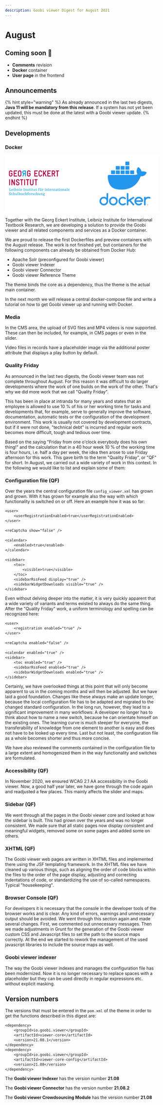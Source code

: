 ```yaml
---
description: Goobi viewer Digest for August 2021
---
```


# August

## Coming soon 🚀 

* **Comments** revision
* **Docker** container
* **User page** in the frontend

## Announcements

{% hint style="warning" %}
As already announced in the last two digests, **Java 11 will be mandatory from this release**. If a system has not yet been updated, this must be done at the latest with a Goobi viewer update.
{% endhint %}

## Developments 

### Docker

![GEI enables deployment of the Goobi viewer in Docker containers](../.gitbook/assets/gei_docker.png)

Together with the Georg Eckert Institute, Leibniz Institute for International Textbook Research, we are developing a solution to provide the Goobi viewer and all related components and services as a Docker container. 

We are proud to release the first Dockerfiles and preview containers with the August release. The work is not finished yet, but containers for the following components can already be obtained from Docker Hub:

* Apache Solr \(preconfigured for Goobi viewer\)
* Goobi viewer Indexer 
* Goobi viewer Connector
* Goobi viewer Reference Theme

The theme binds the core as a dependency, thus the theme is the actual main container. 

In the next month we will release a central docker-compose file and write a tutorial on how to get Goobi viewer up and running with Docker.

### Media

In the CMS area, the upload of SVG files and MP4 videos is now supported. These can then be included, for example, in CMS pages or even in the slider. 

Video files in records have a placeholder image via the additional poster attribute that displays a play button by default. 

### Quality Friday 

As announced in the last two digests, the Goobi viewer team was not complete throughout August. For this reason it was difficult to do larger developments where the work of one builds on the work of the other. That's why we did more work that we call "Quality Friday". 

This has been in place at intranda for many years and states that an employee is allowed to use 10 % of his or her working time for tasks and developments that, for example, serve to generally improve the software, documentation, automatic tests or the configuration of the development environment. This work is usually not covered by development contracts, but if it were not done, "technical debt" is incurred and regular work becomes more difficult, tough and tedious over time. 

Based on the saying "Friday from one o'clock everybody does his own thing!" and the calculation that in a 40 hour week 10 % of the working time is four hours, i.e. half a day per week, the idea then arose to use Friday afternoon for this work. This gave birth to the term "Quality Friday", or "QF" for short. In August, we carried out a wide variety of work in this context. In the following we would like to list and explain some of them:

### Configuration file \(QF\)

Over the years the central configuration file `config_viewer.xml` has grown and grown. With it has grown for example also the way with which functionality is switched on or off. Here an example how it was so far:

```markup
<user>
    <userRegistrationEnabled>true</userRegistrationEnabled>
</user>

<reCaptcha show="false" />

<calendar>
    <enabled>true</enabled>
</calendar>

<sidebar>
    <toc>
        <visible>true</visible>
    </toc>
    <sidebarRssFeed display="true" />
    <sidebarWidgetDownloads visible="true" />
</sidebar>
```

Even without delving deeper into the matter, it is very quickly apparent that a wide variety of variants and terms existed to always do the same thing. After the "Quality Friday" work, a uniform terminology and spelling can be recognized here:

```markup
<user>
    <registration enabled="true" />
</user>

<reCaptcha enabled="false" />

<calendar enabled="true" />
<sidebar>
    <toc enabled="true" />
    <sidebarRssFeed enabled="true" />
    <sidebarWidgetDownloads enabled="true" />
</sidebar>
```

Certainly, we have overlooked things at this point that will only become apparent to us in the coming months and will then be adjusted. But we have laid a good foundation. Changes like these always make an update longer, because the local configuration file has to be adapted and migrated to the changed standard configuration. In the long run, however, they lead to a significant improvement in many workflows: A developer no longer has to think about how to name a new switch, because he can orientate himself on the existing ones. The learning curve is much steeper for everyone, the transferability of knowledge from one element to another is easy and does not have to be looked up every time. Last but not least, the configuration file as a whole becomes shorter and thus more concise.

We have also reviewed the comments contained in the configuration file to a large extent and homogenized them in the way functionality and switches are formulated.

### Accessibility \(QF\)

In November 2020, we ensured WCAG 2.1 AA accessibility in the Goobi viewer. Now, a good half year later, we have gone through the code again and readjusted a few places. This mainly affects the slider and maps.

### Sidebar \(QF\)

We went through all the pages in the Goobi viewer core and looked at how the sidebar is built. This had grown over the years and was no longer consistent. We made sure that all static pages now display consistent and meaningful widgets, removed some on some pages and added some on others.

### XHTML \(QF\)

The Goobi viewer web pages are written in XHTML files and implemented there using the JSF templating framework. In the XHTML files we have cleaned up various things, such as aligning the order of code blocks within the files to the order of the page display, adjusting and correcting indentations of code, or standardizing the use of so-called namespaces. Typical "housekeeping".

### Browser Console \(QF\)

For developers it is necessary that the console in the developer tools of the browser works and is clear. Any kind of errors, warnings and unnecessary output should be avoided. We went through this section again and made several changes. First, we commented out unnecessary messages. Then we made adjustments in Grunt for the generation of the Goobi viewer custom CSS and Javascript files to set the path to the source maps correctly. At the end we started to rework the management of the used javascript libraries to include the source maps as well.

### Goobi viewer indexer

The way the Goobi viewer indexes and manages the configuration file has been modernized. Now it is no longer necessary to replace spaces with a placeholder but they can be used directly in regular expressions etc. without explicit masking.

## Version numbers 

The versions that must be entered in the `pom.xml` of the theme in order to get the functions described in this digest are:

```markup
<dependency>
    <groupId>io.goobi.viewer</groupId>
    <artifactId>viewer-core</artifactId>
    <version>21.08.1</version>
</dependency>
<dependency>
    <groupId>io.goobi.viewer</groupId>
    <artifactId>viewer-core-config</artifactId>
    <version>21.08</version>
</dependency>
```

The **Goobi viewer Indexer** has the version number **21.08**

The **Goobi viewer Connector** has the version number **21.08.2**

The **Goobi viewer Crowdsourcing Module** has the version number **21.08**

